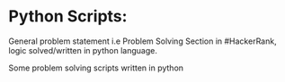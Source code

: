 # Python Scripts:

General problem statement i.e Problem Solving Section in #HackerRank, logic solved/written in python language.

Some problem solving scripts written in python
